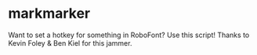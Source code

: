 # markmarker

Want to set a hotkey for something in RoboFont? Use this script! Thanks to Kevin Foley & Ben Kiel for this jammer.
